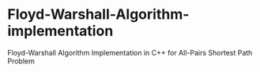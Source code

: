 # Floyd-Warshall-Algorithm-implementation
Floyd-Warshall Algorithm Implementation in C++ for All-Pairs Shortest Path Problem
